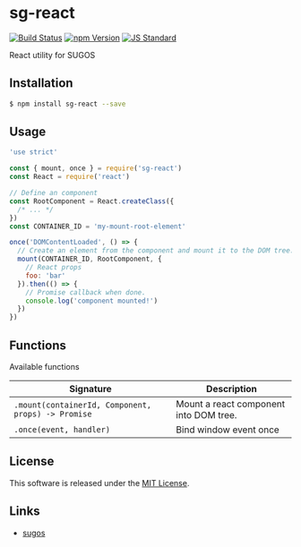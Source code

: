 sg-react
==========

<!---
This file is generated by ape-tmpl. Do not update manually.
--->

<!-- Badge Start -->
<a name="badges"></a>

[![Build Status][bd_travis_com_shield_url]][bd_travis_com_url]
[![npm Version][bd_npm_shield_url]][bd_npm_url]
[![JS Standard][bd_standard_shield_url]][bd_standard_url]

[bd_repo_url]: https://github.com/realglobe-Inc/sg-react
[bd_travis_url]: http://travis-ci.org/realglobe-Inc/sg-react
[bd_travis_shield_url]: http://img.shields.io/travis/realglobe-Inc/sg-react.svg?style=flat
[bd_travis_com_url]: http://travis-ci.com/realglobe-Inc/sg-react
[bd_travis_com_shield_url]: https://api.travis-ci.com/realglobe-Inc/sg-react.svg?token=aeFzCpBZebyaRijpCFmm
[bd_license_url]: https://github.com/realglobe-Inc/sg-react/blob/master/LICENSE
[bd_codeclimate_url]: http://codeclimate.com/github/realglobe-Inc/sg-react
[bd_codeclimate_shield_url]: http://img.shields.io/codeclimate/github/realglobe-Inc/sg-react.svg?style=flat
[bd_codeclimate_coverage_shield_url]: http://img.shields.io/codeclimate/coverage/github/realglobe-Inc/sg-react.svg?style=flat
[bd_gemnasium_url]: https://gemnasium.com/realglobe-Inc/sg-react
[bd_gemnasium_shield_url]: https://gemnasium.com/realglobe-Inc/sg-react.svg
[bd_npm_url]: http://www.npmjs.org/package/sg-react
[bd_npm_shield_url]: http://img.shields.io/npm/v/sg-react.svg?style=flat
[bd_standard_url]: http://standardjs.com/
[bd_standard_shield_url]: https://img.shields.io/badge/code%20style-standard-brightgreen.svg

<!-- Badge End -->


<!-- Description Start -->
<a name="description"></a>

React utility for SUGOS

<!-- Description End -->


<!-- Overview Start -->
<a name="overview"></a>



<!-- Overview End -->


<!-- Sections Start -->
<a name="sections"></a>

<!-- Section from "doc/guides/01.Installation.md.hbs" Start -->

<a name="section-doc-guides-01-installation-md"></a>

Installation
-----

```bash
$ npm install sg-react --save
```


<!-- Section from "doc/guides/01.Installation.md.hbs" End -->

<!-- Section from "doc/guides/02.Usage.md.hbs" Start -->

<a name="section-doc-guides-02-usage-md"></a>

Usage
---------

```javascript
'use strict'

const { mount, once } = require('sg-react')
const React = require('react')

// Define an component
const RootComponent = React.createClass({
  /* ... */
})
const CONTAINER_ID = 'my-mount-root-element'

once('DOMContentLoaded', () => {
  // Create an element from the component and mount it to the DOM tree.
  mount(CONTAINER_ID, RootComponent, {
    // React props
    foo: 'bar'
  }).then(() => {
    // Promise callback when done.
    console.log('component mounted!')
  })
})

```


<!-- Section from "doc/guides/02.Usage.md.hbs" End -->

<!-- Section from "doc/guides/03.Functions.md.hbs" Start -->

<a name="section-doc-guides-03-functions-md"></a>

Functions
---------

Available functions

| Signature | Description |
| ---- | ----------- |
| `.mount(containerId, Component, props) -> Promise` | Mount a react component into DOM tree. |
| `.once(event, handler)` | Bind window event once |


<!-- Section from "doc/guides/03.Functions.md.hbs" End -->


<!-- Sections Start -->


<!-- LICENSE Start -->
<a name="license"></a>

License
-------
This software is released under the [MIT License](https://github.com/realglobe-Inc/sg-react/blob/master/LICENSE).

<!-- LICENSE End -->


<!-- Links Start -->
<a name="links"></a>

Links
------

+ [sugos][sugos_url]

[sugos_url]: https://github.com/realglobe-Inc/sugos

<!-- Links End -->
